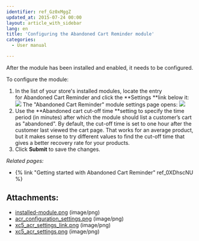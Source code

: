 ```yaml
---
identifier: ref_Gz0xMggZ
updated_at: 2015-07-24 00:00
layout: article_with_sidebar
lang: en
title: 'Configuring the Abandoned Cart Reminder module'
categories:
  - User manual

---
```



After the module has been installed and enabled, it needs to be configured.

To configure the module:

1.  In the list of your store's installed modules, locate the entry for Abandoned Cart Reminder and click the **Settings **link below it:
    ![]({{site.baseurl}}/attachments/7503943/8718921.png?effects=drop-shadow)
    The "Abandoned Cart Reminder" module settings page opens:
    ![]({{site.baseurl}}/attachments/7503943/8718922.png?effects=drop-shadow)
2.  Use the **Abandoned cart cut-off time **setting to specify the time period (in minutes) after which the module should list a customer’s cart as "abandoned". By default, the cut-off time is set to one hour after the customer last viewed the cart page. That works for an average product, but it makes sense to try different values to find the cut-off time that gives a better recovery rate for your products.
3.  Click **Submit** to save the changes.

_Related pages:_

*   {% link "Getting started with Abandoned Cart Reminder" ref_0XDhscNU %}

## Attachments:

* [installed-module.png]({{site.baseurl}}/attachments/7503943/7602191.png) (image/png)
* [acr_configuration_settings.png]({{site.baseurl}}/attachments/7503943/7602257.png) (image/png)
* [xc5_acr_settings_link.png]({{site.baseurl}}/attachments/7503943/8718921.png) (image/png)
* [xc5_acr_settings.png]({{site.baseurl}}/attachments/7503943/8718922.png) (image/png)